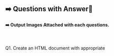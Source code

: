 ## ➡️ Questions with Answer📝
#### ➡️ Output Images Attached with each questions.

</br>
  
Q1. Create an HTML document with appropriate <title> and &lt;meta> tags for SEO optimization. Ensure the title
is descriptive and the meta description is concise.
   
![Screenshot 2024-12-25 042254](https://github.com/user-attachments/assets/2d2f8f61-c17e-48df-9f26-5d772fc3f1f7)


</br>

Q2. Create an HTML document that properly incorporates semantic elements like &lt;header>, &lt;article>,
&lt;section>, or &lt;nav> to improve SEO and document structure.
 
![Screenshot 2024-12-25 042359](https://github.com/user-attachments/assets/7ada43e8-0111-48e1-9d6b-a40f6d632c9a)


</br>





